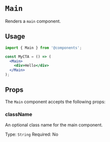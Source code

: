 # `Main`

Renders a `main` component.

## Usage

```jsx
import { Main } from '@components';

const MyCTA = () => (
  <Main>
    <div>Hello</div>
  </Main>
);
```

## Props

The `Main` component accepts the following props:

### className

An optional class name for the main component.

Type: `String`
Required: No
